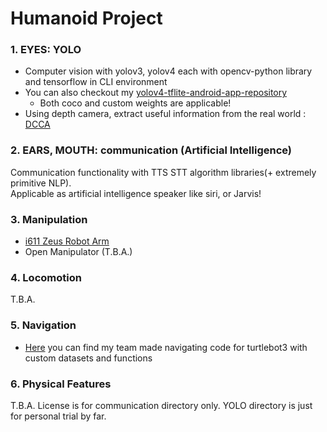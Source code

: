 # Humanoid Project
### 1. EYES: YOLO
* Computer vision with yolov3, yolov4 each with opencv-python library and tensorflow in CLI environment  
* You can also checkout my [yolov4-tflite-android-app-repository](https://github.com/skykongkong8/yolov4-tflite-CUSTOM-android-app)
  * Both coco and custom weights are applicable! 
* Using depth camera, extract useful information from the real world : [DCCA](https://github.com/skykongkong8/DCCA-Turtlebot3)

### 2. EARS, MOUTH: communication (Artificial Intelligence)
Communication functionality with TTS STT algorithm libraries(+ extremely primitive NLP).    
Applicable as artificial intelligence speaker like siri, or Jarvis!    
    
### 3. Manipulation
* [i611 Zeus Robot Arm](https://github.com/skykongkong8/i611_RobotManipulator)
* Open Manipulator (T.B.A.)
### 4. Locomotion
T.B.A.
### 5. Navigation
* [Here](https://github.com/Guerilla-Coders/Delievery-Arcade-Agent) you can find my team made navigating code for turtlebot3 with custom datasets and functions
### 6. Physical Features
T.B.A.
License is for communication directory only. YOLO directory is just for personal trial by far.

